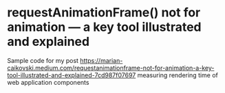 # requestAnimationFrame() not for animation — a key tool illustrated and explained

Sample code for my post https://marian-caikovski.medium.com/requestanimationframe-not-for-animation-a-key-tool-illustrated-and-explained-7cd987f07697 measuring rendering time of web application components
